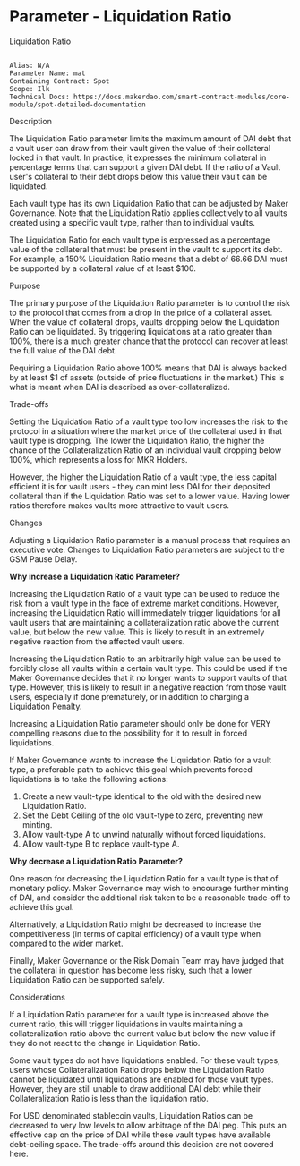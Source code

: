 # Parameter - Liquidation Ratio

Liquidation Ratio

```text

Alias: N/A
Parameter Name: mat
Containing Contract: Spot
Scope: Ilk
Technical Docs: https://docs.makerdao.com/smart-contract-modules/core-module/spot-detailed-documentation

```

Description

The Liquidation Ratio parameter limits the maximum amount of DAI debt that a vault user can draw from their vault given the value of their collateral locked in that vault. In practice, it expresses the minimum collateral in percentage terms that can support a given DAI debt. If the ratio of a Vault user's collateral to their debt drops below this value their vault can be liquidated.

Each vault type has its own Liquidation Ratio that can be adjusted by Maker Governance. Note that the Liquidation Ratio applies collectively to all vaults created using a specific vault type, rather than to individual vaults.

The Liquidation Ratio for each vault type is expressed as a percentage value of the collateral that must be present in the vault to support its debt. For example, a 150% Liquidation Ratio means that a debt of 66.66 DAI must be supported by a collateral value of at least \$100.

Purpose

The primary purpose of the Liquidation Ratio parameter is to control the risk to the protocol that comes from a drop in the price of a collateral asset. When the value of collateral drops, vaults dropping below the Liquidation Ratio can be liquidated. By triggering liquidations at a ratio greater than 100%, there is a much greater chance that the protocol can recover at least the full value of the DAI debt.

Requiring a Liquidation Ratio above 100% means that DAI is always backed by at least \$1 of assets \(outside of price fluctuations in the market.\) This is what is meant when DAI is described as over-collateralized.

Trade-offs

Setting the Liquidation Ratio of a vault type too low increases the risk to the protocol in a situation where the market price of the collateral used in that vault type is dropping. The lower the Liquidation Ratio, the higher the chance of the Collateralization Ratio of an individual vault dropping below 100%, which represents a loss for MKR Holders.

However, the higher the Liquidation Ratio of a vault type, the less capital efficient it is for vault users - they can mint less DAI for their deposited collateral than if the Liquidation Ratio was set to a lower value. Having lower ratios therefore makes vaults more attractive to vault users.

Changes

Adjusting a Liquidation Ratio parameter is a manual process that requires an executive vote. Changes to Liquidation Ratio parameters are subject to the GSM Pause Delay.

**Why increase a Liquidation Ratio Parameter?**

Increasing the Liquidation Ratio of a vault type can be used to reduce the risk from a vault type in the face of extreme market conditions. However, increasing the Liquidation Ratio will immediately trigger liquidations for all vault users that are maintaining a collateralization ratio above the current value, but below the new value. This is likely to result in an extremely negative reaction from the affected vault users.

Increasing the Liquidation Ratio to an arbitrarily high value can be used to forcibly close all vaults within a certain vault type. This could be used if the Maker Governance decides that it no longer wants to support vaults of that type. However, this is likely to result in a negative reaction from those vault users, especially if done prematurely, or in addition to charging a Liquidation Penalty.

Increasing a Liquidation Ratio parameter should only be done for VERY compelling reasons due to the possibility for it to result in forced liquidations.

If Maker Governance wants to increase the Liquidation Ratio for a vault type, a preferable path to achieve this goal which prevents forced liquidations is to take the following actions:

1. Create a new vault-type identical to the old with the desired new Liquidation Ratio.
2. Set the Debt Ceiling of the old vault-type to zero, preventing new minting.
3. Allow vault-type A to unwind naturally without forced liquidations.
4. Allow vault-type B to replace vault-type A.

**Why decrease a Liquidation Ratio Parameter?**

One reason for decreasing the Liquidation Ratio for a vault type is that of monetary policy. Maker Governance may wish to encourage further minting of DAI, and consider the additional risk taken to be a reasonable trade-off to achieve this goal.

Alternatively, a Liquidation Ratio might be decreased to increase the competitiveness \(in terms of capital efficiency\) of a vault type when compared to the wider market.

Finally, Maker Governance or the Risk Domain Team may have judged that the collateral in question has become less risky, such that a lower Liquidation Ratio can be supported safely.

Considerations

If a Liquidation Ratio parameter for a vault type is increased above the current ratio, this will trigger liquidations in vaults maintaining a collateralization ratio above the current value but below the new value if they do not react to the change in Liquidation Ratio.

Some vault types do not have liquidations enabled. For these vault types, users whose Collateralization Ratio drops below the Liquidation Ratio cannot be liquidated until liquidations are enabled for those vault types. However, they are still unable to draw additional DAI debt while their Collateralization Ratio is less than the liquidation ratio.

For USD denominated stablecoin vaults, Liquidation Ratios can be decreased to very low levels to allow arbitrage of the DAI peg. This puts an effective cap on the price of DAI while these vault types have available debt-ceiling space. The trade-offs around this decision are not covered here.

